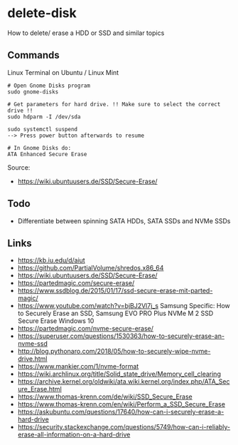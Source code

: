 # delete-disk
How to delete/ erase a HDD or SSD and similar topics

## Commands
Linux Terminal on Ubuntu / Linux Mint

```
# Open Gnome Disks program
sudo gnome-disks

# Get parameters for hard drive. !! Make sure to select the correct drive !!
sudo hdparm -I /dev/sda

sudo systemctl suspend
--> Press power button afterwards to resume

# In Gnome Disks do:
ATA Enhanced Secure Erase
```

Source:
- https://wiki.ubuntuusers.de/SSD/Secure-Erase/

## Todo
- Differentiate between spinning SATA HDDs, SATA SSDs and NVMe SSDs

## Links
- https://kb.iu.edu/d/aiut
- https://github.com/PartialVolume/shredos.x86_64
- https://wiki.ubuntuusers.de/SSD/Secure-Erase/
- https://partedmagic.com/secure-erase/
- https://www.ssdblog.de/2015/01/17/ssd-secure-erase-mit-parted-magic/
- https://www.youtube.com/watch?v=bjBJ2Vl7j_s Samsung Specific: How to Securely Erase an SSD, Samsung EVO PRO Plus NVMe M 2 SSD Secure Erase Windows 10
- https://partedmagic.com/nvme-secure-erase/
- https://superuser.com/questions/1530363/how-to-securely-erase-an-nvme-ssd
- http://blog.pythonaro.com/2018/05/how-to-securely-wipe-nvme-drive.html
- https://www.mankier.com/1/nvme-format
- https://wiki.archlinux.org/title/Solid_state_drive/Memory_cell_clearing
- https://archive.kernel.org/oldwiki/ata.wiki.kernel.org/index.php/ATA_Secure_Erase.html
- https://www.thomas-krenn.com/de/wiki/SSD_Secure_Erase
- https://www.thomas-krenn.com/en/wiki/Perform_a_SSD_Secure_Erase
- https://askubuntu.com/questions/17640/how-can-i-securely-erase-a-hard-drive
- https://security.stackexchange.com/questions/5749/how-can-i-reliably-erase-all-information-on-a-hard-drive
